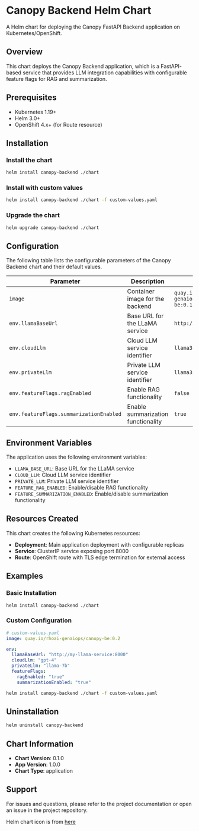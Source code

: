 # Canopy Backend Helm Chart

A Helm chart for deploying the Canopy FastAPI Backend application on Kubernetes/OpenShift.

## Overview

This chart deploys the Canopy Backend application, which is a FastAPI-based service that provides LLM integration capabilities with configurable feature flags for RAG and summarization.

## Prerequisites

- Kubernetes 1.19+
- Helm 3.0+
- OpenShift 4.x+ (for Route resource)

## Installation

### Install the chart

```bash
helm install canopy-backend ./chart
```

### Install with custom values

```bash
helm install canopy-backend ./chart -f custom-values.yaml
```

### Upgrade the chart

```bash
helm upgrade canopy-backend ./chart
```

## Configuration

The following table lists the configurable parameters of the Canopy Backend chart and their default values.

| Parameter | Description | Default |
|-----------|-------------|---------|
| `image` | Container image for the backend | `quay.io/rhoai-genaiops/canopy-be:0.1` |
| `env.llamaBaseUrl` | Base URL for the LLaMA service | `http://llama32:8000` |
| `env.cloudLlm` | Cloud LLM service identifier | `llama32` |
| `env.privateLlm` | Private LLM service identifier | `llama32` |
| `env.featureFlags.ragEnabled` | Enable RAG functionality | `false` |
| `env.featureFlags.summarizationEnabled` | Enable summarization functionality | `true` |

## Environment Variables

The application uses the following environment variables:

- `LLAMA_BASE_URL`: Base URL for the LLaMA service
- `CLOUD_LLM`: Cloud LLM service identifier
- `PRIVATE_LLM`: Private LLM service identifier
- `FEATURE_RAG_ENABLED`: Enable/disable RAG functionality
- `FEATURE_SUMMARIZATION_ENABLED`: Enable/disable summarization functionality

## Resources Created

This chart creates the following Kubernetes resources:

- **Deployment**: Main application deployment with configurable replicas
- **Service**: ClusterIP service exposing port 8000
- **Route**: OpenShift route with TLS edge termination for external access

## Examples

### Basic Installation

```bash
helm install canopy-backend ./chart
```

### Custom Configuration

```yaml
# custom-values.yaml
image: quay.io/rhoai-genaiops/canopy-be:0.2

env:
  llamaBaseUrl: "http://my-llama-service:8000"
  cloudLlm: "gpt-4"
  privateLlm: "llama-7b"
  featureFlags:
    ragEnabled: "true"
    summarizationEnabled: "true"
```

```bash
helm install canopy-backend ./chart -f custom-values.yaml
```

## Uninstallation

```bash
helm uninstall canopy-backend
```

## Chart Information

- **Chart Version**: 0.1.0
- **App Version**: 1.0.0
- **Chart Type**: application

## Support

For issues and questions, please refer to the project documentation or open an issue in the project repository.

Helm chart icon is from [here](https://www.deviantart.com/pratlegacy/art/Cute-Groot-Digital-Art-Vector-Icon-762435201)